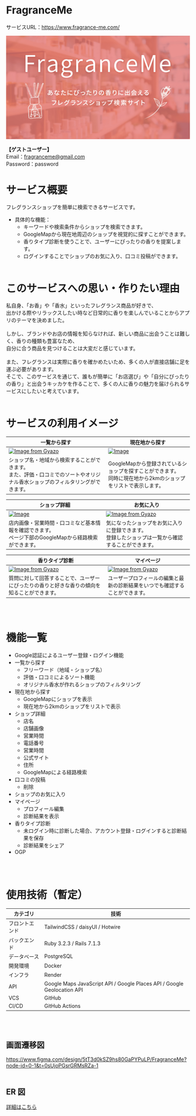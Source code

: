 # FragranceMe
サービスURL：https://www.fragrance-me.com/

![alt text](app/assets/images/ogp_03.jpg)
<br>

**【ゲストユーザー】** <br>
Email：fragranceme@gmail.com<br>
Password：password<br>

# サービス概要

フレグランスショップを簡単に検索できるサービスです。

- 具体的な機能：
  - キーワードや検索条件からショップを検索できます。
  - GoogleMapから現在地周辺のショップを視覚的に探すことができます。
  - 香りタイプ診断を使うことで、ユーザーにぴったりの香りを提案します。
  - ログインすることでショップのお気に入り、口コミ投稿ができます。
    <br><br>

# このサービスへの思い・作りたい理由

私自身、「お香」や「香水」といったフレグランス商品が好きで、<br>
出かける際やリラックスしたい時など日常的に香りを楽しんでいることからアプリのテーマを決めました。<br><br>
しかし、ブランドやお店の情報を知らなければ、新しい商品に出会うことは難しく、香りの種類も豊富なため、<br>
自分に合う商品を見つけることは大変だと感じています。<br><br>
また、フレグランスは実際に香りを確かめたいため、多くの人が直接店舗に足を運ぶ必要があります。<br>
そこで、このサービスを通じて、誰もが簡単に「お店選び」や「自分にぴったりの香り」と出会うキッカケを作ることで、多くの人に香りの魅力を届けられるサービスにしたいと考えています。
<br><br>

# サービスの利用イメージ


| <center>一覧から探す</center> | <center>現在地から探す</center> |
| ---- | ---- |
| [![Image from Gyazo](https://i.gyazo.com/8e1a8ecfbbb6be1e4d65a79ade18c99b.gif)](https://i.gyazo.com/8e1a8ecfbbb6be1e4d65a79ade18c99b.gif) | [![Image](https://github.com/user-attachments/assets/586c6608-cfc1-4ab5-b81c-5d9816a50c55)](https://github.com/user-attachments/assets/586c6608-cfc1-4ab5-b81c-5d9816a50c55) |
| ショップ名・地域から検索することができます。<br>また、評価・口コミでのソートやオリジナル香水ショップのフィルタリングができます。 | GoogleMapから登録されているショップを探すことができます。<br>同時に現在地から2kmのショップをリストで表示します。 |

| <center>ショップ詳細</center> | <center>お気に入り</center> |
| ---- | ---- |
| [![Image](https://github.com/user-attachments/assets/49dad28a-89ac-478b-8bc9-06b54dd9903b)](https://github.com/user-attachments/assets/49dad28a-89ac-478b-8bc9-06b54dd9903b) | [![Image from Gyazo](https://i.gyazo.com/c29fe20143e7c765db958fd8cf4483e7.gif)](https://i.gyazo.com/c29fe20143e7c765db958fd8cf4483e7.gif) |
| 店内画像・営業時間・口コミなど基本情報を確認できます。<br>ページ下部のGoogleMapから経路検索ができます。 | 気になったショップをお気に入りに登録できます。<br>登録したショップは一覧から確認することができます。 |


| <center>香りタイプ診断</center> | <center>マイページ</center> |
| ---- | ---- |
| [![Image from Gyazo](https://i.gyazo.com/0e96214ff0a3c0cd37f0be0bd2aade41.gif)](https://i.gyazo.com/0e96214ff0a3c0cd37f0be0bd2aade41.gif) | [![Image from Gyazo](https://i.gyazo.com/728bd01023492edc334b6d4598877852.gif)](https://i.gyazo.com/728bd01023492edc334b6d4598877852.gif) |
| 質問に対して回答することで、ユーザーにぴったりの香りと好きな香りの傾向を知ることができます。 | ユーザープロフィールの編集と最新の診断結果をいつでも確認することができます。 |

<br><br>

# 機能一覧

- Google認証によるユーザー登録・ログイン機能
- 一覧から探す
  - フリーワード（地域・ショップ名）
  - 評価・口コミによるソート機能
  - オリジナル香水が作れるショップのフィルタリング
- 現在地から探す
  - GoogleMapにショップを表示
  - 現在地から2kmのショップをリストで表示
- ショップ詳細
  - 店名
  - 店舗画像
  - 営業時間
  - 電話番号
  - 営業時間
  - 公式サイト
  - 住所
  - GoogleMapによる経路検索
- 口コミの投稿
  - 削除
- ショップのお気に入り
- マイページ
  - プロフィール編集
  - 診断結果を表示
- 香りタイプ診断
  - 未ログイン時に診断した場合、アカウント登録・ログインすると診断結果を保存
  - 診断結果をシェア
- OGP

<br><br>

# 使用技術（暫定）

| カテゴリ       | 技術                                                                                 |
| -------------- | ------------------------------------------------------------------------------------ |
| フロントエンド | TailwindCSS / daisyUI / Hotwire                                                      |
| バックエンド   | Ruby 3.2.3 / Rails 7.1.3                                                             |
| データベース   | PostgreSQL                                                                           |
| 開発環境       | Docker                                                                               |
| インフラ       | Render                                                                    |
| API            | Google Maps JavaScript API / Google Places API / Google Geolocation API |
| VCS            | GitHub                                                                               |
| CI/CD          | GitHub Actions                                                                       |

<br><br>

## 画面遷移図

https://www.figma.com/design/5tT3d0kSZ9hs80GaPYPuLP/FragranceMe?node-id=0-1&t=0sUjoPGsrGRMsRZa-1
<br><br>

## ER 図

[詳細はこちら](https://dbdiagram.io/d/6712172c97a66db9a36ee694)
